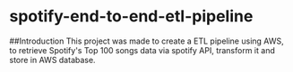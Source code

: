 # spotify-end-to-end-etl-pipeline
##Introduction
This project was made to create a ETL pipeline using AWS, to retrieve Spotify's Top 100 songs data via spotify API, transform it and store in AWS database.
